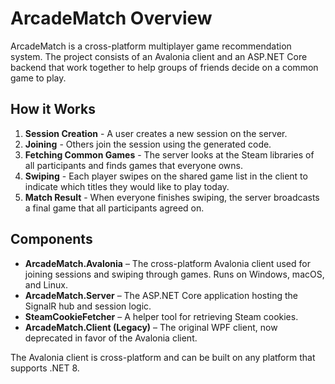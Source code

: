 # ArcadeMatch Overview

ArcadeMatch is a cross-platform multiplayer game recommendation system. The project consists of an Avalonia client and an ASP.NET Core backend that work together to help groups of friends decide on a common game to play.

## How it Works
1. **Session Creation** - A user creates a new session on the server.
2. **Joining** - Others join the session using the generated code.
3. **Fetching Common Games** - The server looks at the Steam libraries of all participants and finds games that everyone owns.
4. **Swiping** - Each player swipes on the shared game list in the client to indicate which titles they would like to play today.
5. **Match Result** - When everyone finishes swiping, the server broadcasts a final game that all participants agreed on.

## Components
- **ArcadeMatch.Avalonia** – The cross-platform Avalonia client used for joining sessions and swiping through games. Runs on Windows, macOS, and Linux.
- **ArcadeMatch.Server** – The ASP.NET Core application hosting the SignalR hub and session logic.
- **SteamCookieFetcher** – A helper tool for retrieving Steam cookies.
- **ArcadeMatch.Client (Legacy)** – The original WPF client, now deprecated in favor of the Avalonia client.

The Avalonia client is cross-platform and can be built on any platform that supports .NET 8.
